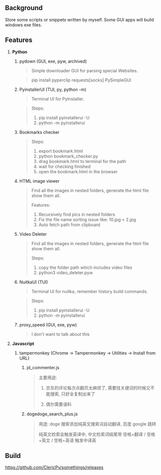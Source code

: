 
## Background

Store some scripts or snippets written by myself. Some GUI apps will build windows exe files.

## Features

1. **Python**

   1. pydown (GUI, exe, pyw, archived)

      > Simple downloader GUI for parsing special Websites.
      
      > pip install pyperclip requests[socks] PySimpleGUI

   2. PyinstallerUI  (TUI, py, python -m)

      > Terminal UI for PyInstaller.
      
      > Steps:
      >
      > 1. pip install pyinstallerui -U
      > 2. python -m pyinstallerui
      
   3. Bookmarks checker

      > Steps:
      >
      > 1. export bookmark.html
      > 2. python bookmark_checker.py
      > 3. drag bookmark.html to terminal for the path
      > 4. wait for checking finished
      > 5. open the bookmark.html in the browser
      
   4. HTML image viewer

      > Find all the images in nested folders, generate the html file show them all.
      >
      > Features:
      >
      > 1. Recursively find pics in nested folders
      > 2. Fix the file name sorting issue like: 10.jpg < 2.jpg
      > 3. Auto fetch path from clipboard

   5. Video Deleter

      > Find all the images in nested folders, generate the html file show them all.
      >
      > Steps:
      >
      > 1. copy the folder path which includes video files
      > 2. python3 video_deleter.pyw

   6. NuitkaUI  (TUI)

      > Terminal UI for nuitka, remember history build commands.
      
      > Steps:
      >
      > 1. pip install pyinstallerui -U
      > 2. python -m pyinstallerui

   7. proxy_speed (GUI, exe, pyw)

      > I don't want to talk about this

2. **Javascript**
   1. tampermonkey (Chrome -> Tampermonkey -> Utilities -> Install from URL)

      1. jd_commenter.js

         > 主要用途:
         >
         > 1. 京东的评论每次点翻页太麻烦了, 需要找关键词的时候又不能搜索, 只好全复制出来了
         >
         > 2. 偶尔需要语料

      2. dogedoge_search_plus.js
      
         > 用途: doge 搜索添加纯英文搜索词自动翻译, 百度 google 跳转
         >
         > 纯英文检索会触发英译中, 中文检索词结尾带 空格+翻译 / 空格+英文 / 空格+英语 触发中译英

## Build

https://github.com/ClericPy/somethings/releases
